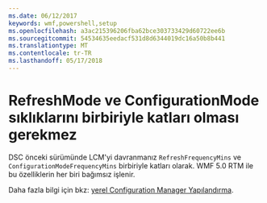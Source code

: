 ```yaml
---
ms.date: 06/12/2017
keywords: wmf,powershell,setup
ms.openlocfilehash: a3ac215396206fba62bce303733429d60722ee6b
ms.sourcegitcommit: 54534635eedacf531d8d6344019dc16a50b8b441
ms.translationtype: MT
ms.contentlocale: tr-TR
ms.lasthandoff: 05/17/2018
---
```

# <a name="frequencies-for-refreshmode-and-configurationmode-dont-need-to-be-multiples-of-each-other"></a>RefreshMode ve ConfigurationMode sıklıklarını birbiriyle katları olması gerekmez

DSC önceki sürümünde LCM'yi davranmanız `RefreshFrequencyMins` ve `ConfigurationModeFrequencyMins` birbiriyle katları olarak. WMF 5.0 RTM ile bu özelliklerin her biri bağımsız işlenir.

Daha fazla bilgi için bkz: [yerel Configuration Manager Yapılandırma](https://msdn.microsoft.com/powershell/dsc/metaconfig).

